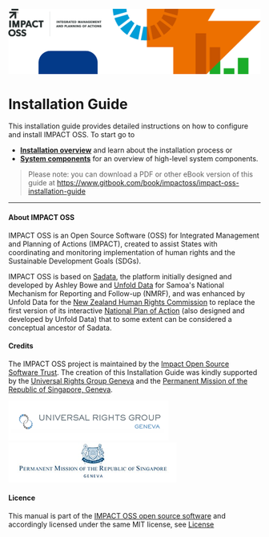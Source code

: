 ![](/assets/header.png)
# Installation Guide

This installation guide provides detailed instructions on how to configure and install IMPACT OSS. To start go to

* **[Installation overview](/overview.md)** and learn about the installation process or
* **[System components](/components.md)** for an overview of high-level system components.

> Please note: you can download a PDF or other eBook version of this guide at https://www.gitbook.com/book/impactoss/impact-oss-installation-guide

---

#### About IMPACT OSS

IMPACT OSS is an Open Source Software (OSS) for Integrated Management and Planning of Actions (IMPACT), created to assist States with coordinating and monitoring implementation of human rights and the Sustainable Development Goals (SDGs).

IMPACT OSS is based on [Sadata](https://github.com/nmrf/sadata), the platform initially designed and developed by Ashley Bowe and [Unfold Data](http://unfolddata.com) for Samoa's National Mechanism for Reporting and Follow-up (NMRF), and was enhanced by Unfold Data for the [New Zealand Human Rights Commission](http://hrc.co.nz/) to replace the first version of its interactive [National Plan of Action](http://npa.hrc.co.nz) (also designed and developed by Unfold Data) that to some extent can be considered a conceptual ancestor of Sadata.

#### Credits

The IMPACT OSS project is maintained by the [Impact Open Source Software Trust](http://impactoss.org/). The creation of this Installation Guide was kindly supported by the [Universal Rights Group Geneva](http://www.universal-rights.org/) and the [Permanent Mission of the Republic of Singapore, Geneva](https://www.mfa.gov.sg/content/mfa/overseasmission/geneva.html).

![](/assets/universal-rights-group.png)![](/assets/singapore-mission-geneva.png)

#### Licence

This manual is part of the [IMPACT OSS open source software](https://github.com/impactoss/impactoss-server/) and accordingly licensed under the same MIT license, see [License](LICENSE.md)
